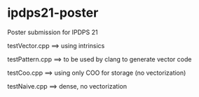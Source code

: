 # ipdps21-poster
Poster submission for IPDPS 21

testVector.cpp ==> using intrinsics 

testPattern.cpp ==> to be used by clang to generate vector code

testCoo.cpp ==> using only COO for storage (no vectorization)

testNaive.cpp ==> dense, no vectorization
